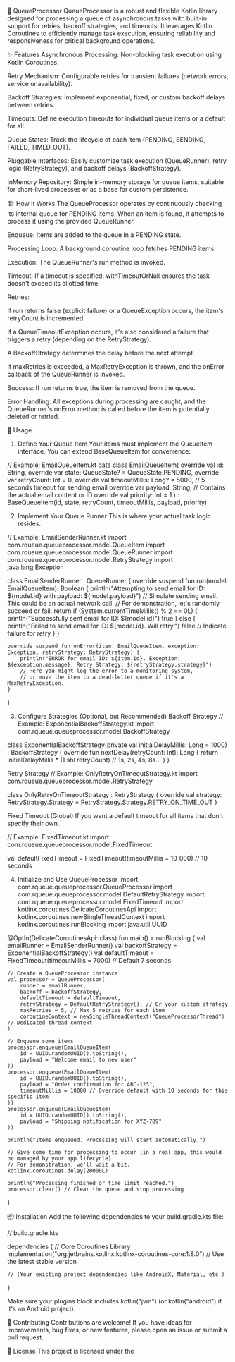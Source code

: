🚀 QueueProcessor
QueueProcessor is a robust and flexible Kotlin library designed for processing a queue of asynchronous tasks with built-in support for retries, backoff strategies, and timeouts. It leverages Kotlin Coroutines to efficiently manage task execution, ensuring reliability and responsiveness for critical background operations.

✨ Features
Asynchronous Processing: Non-blocking task execution using Kotlin Coroutines.

Retry Mechanism: Configurable retries for transient failures (network errors, service unavailability).

Backoff Strategies: Implement exponential, fixed, or custom backoff delays between retries.

Timeouts: Define execution timeouts for individual queue items or a default for all.

Queue States: Track the lifecycle of each item (PENDING, SENDING, FAILED, TIMED_OUT).

Pluggable Interfaces: Easily customize task execution (QueueRunner), retry logic (RetryStrategy), and backoff delays (BackoffStrategy).

InMemory Repository: Simple in-memory storage for queue items, suitable for short-lived processes or as a base for custom persistence.

🏗️ How It Works
The QueueProcessor operates by continuously checking its internal queue for PENDING items. When an item is found, it attempts to process it using the provided QueueRunner.

Enqueue: Items are added to the queue in a PENDING state.

Processing Loop: A background coroutine loop fetches PENDING items.

Execution: The QueueRunner's run method is invoked.

Timeout: If a timeout is specified, withTimeoutOrNull ensures the task doesn't exceed its allotted time.

Retries:

If run returns false (explicit failure) or a QueueException occurs, the item's retryCount is incremented.

If a QueueTimeoutException occurs, it's also considered a failure that triggers a retry (depending on the RetryStrategy).

A BackoffStrategy determines the delay before the next attempt.

If maxRetries is exceeded, a MaxRetryException is thrown, and the onError callback of the QueueRunner is invoked.

Success: If run returns true, the item is removed from the queue.

Error Handling: All exceptions during processing are caught, and the QueueRunner's onError method is called before the item is potentially deleted or retried.

📖 Usage
1. Define Your Queue Item
Your items must implement the QueueItem interface. You can extend BaseQueueItem for convenience:

// Example: EmailQueueItem.kt
data class EmailQueueItem(
    override val id: String,
    override var state: QueueState? = QueueState.PENDING,
    override var retryCount: Int = 0,
    override val timeoutMillis: Long? = 5000, // 5 seconds timeout for sending email
    override var payload: String, // Contains the actual email content or ID
    override val priority: Int = 1
) : BaseQueueItem<EmailQueueItem>(id, state, retryCount, timeoutMillis, payload, priority)

2. Implement Your Queue Runner
This is where your actual task logic resides.

// Example: EmailSenderRunner.kt
import com.rqueue.queueprocessor.model.QueueItem
import com.rqueue.queueprocessor.model.QueueRunner
import com.rqueue.queueprocessor.model.RetryStrategy
import java.lang.Exception

class EmailSenderRunner : QueueRunner<EmailQueueItem> {
    override suspend fun run(model: EmailQueueItem): Boolean {
        println("Attempting to send email for ID: ${model.id} with payload: ${model.payload}")
        // Simulate sending email. This could be an actual network call.
        // For demonstration, let's randomly succeed or fail.
        return if (System.currentTimeMillis() % 2 == 0L) {
            println("Successfully sent email for ID: ${model.id}")
            true
        } else {
            println("Failed to send email for ID: ${model.id}. Will retry.")
            false // Indicate failure for retry
        }
    }

    override suspend fun onError(item: EmailQueueItem, exception: Exception, retryStrategy: RetryStrategy) {
        println("ERROR for email ID: ${item.id}. Exception: ${exception.message}. Retry Strategy: ${retryStrategy.strategy}")
        // Here you might log the error to a monitoring system,
        // or move the item to a dead-letter queue if it's a MaxRetryException.
    }
}

3. Configure Strategies (Optional, but Recommended)
Backoff Strategy
// Example: ExponentialBackoffStrategy.kt
import com.rqueue.queueprocessor.model.BackoffStrategy

class ExponentialBackoffStrategy(private val initialDelayMillis: Long = 1000) : BackoffStrategy {
    override fun nextDelay(retryCount: Int): Long {
        return initialDelayMillis * (1 shl retryCount) // 1s, 2s, 4s, 8s...
    }
}

Retry Strategy
// Example: OnlyRetryOnTimeoutStrategy.kt
import com.rqueue.queueprocessor.model.RetryStrategy

class OnlyRetryOnTimeoutStrategy : RetryStrategy {
    override val strategy: RetryStrategy.Strategy = RetryStrategy.Strategy.RETRY_ON_TIME_OUT
}

Fixed Timeout (Global)
If you want a default timeout for all items that don't specify their own.

// Example: FixedTimeout.kt
import com.rqueue.queueprocessor.model.FixedTimeout

val defaultFixedTimeout = FixedTimeout(timeoutMillis = 10_000) // 10 seconds

4. Initialize and Use QueueProcessor
import com.rqueue.queueprocessor.QueueProcessor
import com.rqueue.queueprocessor.model.DefaultRetryStrategy
import com.rqueue.queueprocessor.model.FixedTimeout
import kotlinx.coroutines.DelicateCoroutinesApi
import kotlinx.coroutines.newSingleThreadContext
import kotlinx.coroutines.runBlocking
import java.util.UUID

@OptIn(DelicateCoroutinesApi::class)
fun main() = runBlocking {
    val emailRunner = EmailSenderRunner()
    val backoffStrategy = ExponentialBackoffStrategy()
    val defaultTimeout = FixedTimeout(timeoutMillis = 7000) // Default 7 seconds

    // Create a QueueProcessor instance
    val processor = QueueProcessor(
        runner = emailRunner,
        backoff = backoffStrategy,
        defaultTimeout = defaultTimeout,
        retryStrategy = DefaultRetryStrategy(), // Or your custom strategy
        maxRetries = 5, // Max 5 retries for each item
        coroutineContext = newSingleThreadContext("QueueProcessorThread") // Dedicated thread context
    )

    // Enqueue some items
    processor.enqueue(EmailQueueItem(
        id = UUID.randomUUID().toString(),
        payload = "Welcome email to new user"
    ))
    processor.enqueue(EmailQueueItem(
        id = UUID.randomUUID().toString(),
        payload = "Order confirmation for ABC-123",
        timeoutMillis = 10000 // Override default with 10 seconds for this specific item
    ))
    processor.enqueue(EmailQueueItem(
        id = UUID.randomUUID().toString(),
        payload = "Shipping notification for XYZ-789"
    ))

    println("Items enqueued. Processing will start automatically.")

    // Give some time for processing to occur (in a real app, this would be managed by your app lifecycle)
    // For demonstration, we'll wait a bit.
    kotlinx.coroutines.delay(20000L)

    println("Processing finished or time limit reached.")
    processor.clear() // Clear the queue and stop processing
}

📦 Installation
Add the following dependencies to your build.gradle.kts file:

// build.gradle.kts

dependencies {
    // Core Coroutines Library
    implementation("org.jetbrains.kotlinx:kotlinx-coroutines-core:1.8.0") // Use the latest stable version

    // (Your existing project dependencies like AndroidX, Material, etc.)
}

Make sure your plugins block includes kotlin("jvm") (or kotlin("android") if it's an Android project).

🤝 Contributing
Contributions are welcome! If you have ideas for improvements, bug fixes, or new features, please open an issue or submit a pull request.

📜 License
This project is licensed under the
